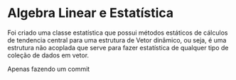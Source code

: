 # Algebra Linear e Estatística
Foi criado uma classe estatística que possui métodos estáticos de cálculos de tendencia central para uma estrutura de Vetor dinâmico, ou seja, é uma estrutura não acoplada que serve para fazer estatística de qualquer tipo de coleção de dados em vetor.

Apenas fazendo um commit
